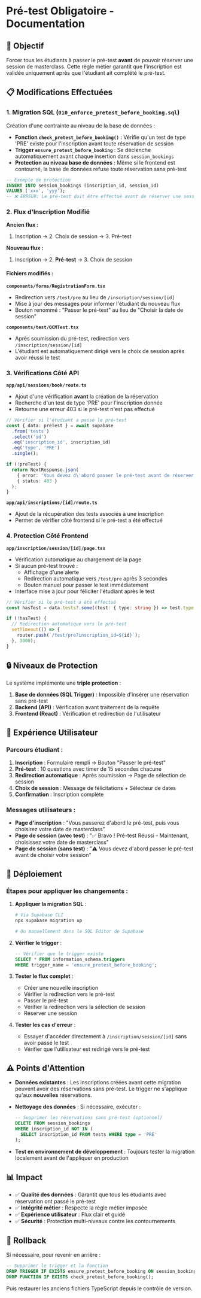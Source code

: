 # Pré-test Obligatoire - Documentation

## 🎯 Objectif

Forcer tous les étudiants à passer le pré-test **avant** de pouvoir réserver une session de masterclass. Cette règle métier garantit que l'inscription est validée uniquement après que l'étudiant ait complété le pré-test.

## 📋 Modifications Effectuées

### 1. **Migration SQL** (`010_enforce_pretest_before_booking.sql`)

Création d'une contrainte au niveau de la base de données :

- **Fonction `check_pretest_before_booking()`** : Vérifie qu'un test de type 'PRE' existe pour l'inscription avant toute réservation de session
- **Trigger `ensure_pretest_before_booking`** : Se déclenche automatiquement avant chaque insertion dans `session_bookings`
- **Protection au niveau base de données** : Même si le frontend est contourné, la base de données refuse toute réservation sans pré-test

```sql
-- Exemple de protection
INSERT INTO session_bookings (inscription_id, session_id)
VALUES ('xxx', 'yyy');
-- ❌ ERREUR: Le pré-test doit être effectué avant de réserver une session
```

### 2. **Flux d'Inscription Modifié**

**Ancien flux :**
1. Inscription → 2. Choix de session → 3. Pré-test

**Nouveau flux :**
1. Inscription → 2. **Pré-test** → 3. Choix de session

#### Fichiers modifiés :

**`components/forms/RegistrationForm.tsx`**
- Redirection vers `/test/pre` au lieu de `/inscription/session/[id]`
- Mise à jour des messages pour informer l'étudiant du nouveau flux
- Bouton renommé : "Passer le pré-test" au lieu de "Choisir la date de session"

**`components/test/QCMTest.tsx`**
- Après soumission du pré-test, redirection vers `/inscription/session/[id]`
- L'étudiant est automatiquement dirigé vers le choix de session après avoir réussi le test

### 3. **Vérifications Côté API**

**`app/api/sessions/book/route.ts`**
- Ajout d'une vérification **avant** la création de la réservation
- Recherche d'un test de type 'PRE' pour l'inscription donnée
- Retourne une erreur 403 si le pré-test n'est pas effectué

```typescript
// Vérifier si l'étudiant a passé le pré-test
const { data: preTest } = await supabase
  .from('tests')
  .select('id')
  .eq('inscription_id', inscription_id)
  .eq('type', 'PRE')
  .single();

if (!preTest) {
  return NextResponse.json(
    { error: 'Vous devez d\'abord passer le pré-test avant de réserver une session' },
    { status: 403 }
  );
}
```

**`app/api/inscriptions/[id]/route.ts`**
- Ajout de la récupération des tests associés à une inscription
- Permet de vérifier côté frontend si le pré-test a été effectué

### 4. **Protection Côté Frontend**

**`app/inscription/session/[id]/page.tsx`**
- Vérification automatique au chargement de la page
- Si aucun pré-test trouvé :
  - Affichage d'une alerte
  - Redirection automatique vers `/test/pre` après 3 secondes
  - Bouton manuel pour passer le test immédiatement
- Interface mise à jour pour féliciter l'étudiant après le test

```typescript
// Vérifier si le pré-test a été effectué
const hasTest = data.tests?.some((test: { type: string }) => test.type === 'PRE');

if (!hasTest) {
  // Redirection automatique vers le pré-test
  setTimeout(() => {
    router.push(`/test/pre?inscription_id=${id}`);
  }, 3000);
}
```

## 🔒 Niveaux de Protection

Le système implémente une **triple protection** :

1. **Base de données (SQL Trigger)** : Impossible d'insérer une réservation sans pré-test
2. **Backend (API)** : Vérification avant traitement de la requête
3. **Frontend (React)** : Vérification et redirection de l'utilisateur

## 🎨 Expérience Utilisateur

### Parcours étudiant :

1. **Inscription** : Formulaire rempli → Bouton "Passer le pré-test"
2. **Pré-test** : 10 questions avec timer de 15 secondes chacune
3. **Redirection automatique** : Après soumission → Page de sélection de session
4. **Choix de session** : Message de félicitations + Sélecteur de dates
5. **Confirmation** : Inscription complète

### Messages utilisateurs :

- **Page d'inscription** : "Vous passerez d'abord le pré-test, puis vous choisirez votre date de masterclass"
- **Page de session (avec test)** : "✅ Bravo ! Pré-test Réussi - Maintenant, choisissez votre date de masterclass"
- **Page de session (sans test)** : "⚠️ Vous devez d'abord passer le pré-test avant de choisir votre session"

## 🚀 Déploiement

### Étapes pour appliquer les changements :

1. **Appliquer la migration SQL** :
   ```bash
   # Via Supabase CLI
   npx supabase migration up
   
   # Ou manuellement dans le SQL Editor de Supabase
   ```

2. **Vérifier le trigger** :
   ```sql
   -- Vérifier que le trigger existe
   SELECT * FROM information_schema.triggers 
   WHERE trigger_name = 'ensure_pretest_before_booking';
   ```

3. **Tester le flux complet** :
   - Créer une nouvelle inscription
   - Vérifier la redirection vers le pré-test
   - Passer le pré-test
   - Vérifier la redirection vers la sélection de session
   - Réserver une session

4. **Tester les cas d'erreur** :
   - Essayer d'accéder directement à `/inscription/session/[id]` sans avoir passé le test
   - Vérifier que l'utilisateur est redirigé vers le pré-test

## ⚠️ Points d'Attention

- **Données existantes** : Les inscriptions créées avant cette migration peuvent avoir des réservations sans pré-test. Le trigger ne s'applique qu'aux **nouvelles** réservations.
  
- **Nettoyage des données** : Si nécessaire, exécuter :
  ```sql
  -- Supprimer les réservations sans pré-test (optionnel)
  DELETE FROM session_bookings 
  WHERE inscription_id NOT IN (
    SELECT inscription_id FROM tests WHERE type = 'PRE'
  );
  ```

- **Test en environnement de développement** : Toujours tester la migration localement avant de l'appliquer en production

## 📊 Impact

- ✅ **Qualité des données** : Garantit que tous les étudiants avec réservation ont passé le pré-test
- ✅ **Intégrité métier** : Respecte la règle métier imposée
- ✅ **Expérience utilisateur** : Flux clair et guidé
- ✅ **Sécurité** : Protection multi-niveaux contre les contournements

## 🔄 Rollback

Si nécessaire, pour revenir en arrière :

```sql
-- Supprimer le trigger et la fonction
DROP TRIGGER IF EXISTS ensure_pretest_before_booking ON session_bookings;
DROP FUNCTION IF EXISTS check_pretest_before_booking();
```

Puis restaurer les anciens fichiers TypeScript depuis le contrôle de version.
